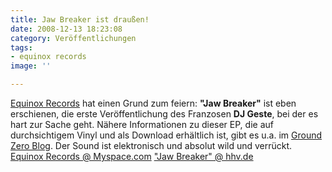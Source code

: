 ```yaml
---
title: Jaw Breaker ist draußen!
date: 2008-12-13 18:23:08
category: Veröffentlichungen
tags:
- equinox records
image: ''

---
```


[Equinox Records](http://www.e-q-x.net/) hat einen Grund zum feiern: **"Jaw Breaker"** ist eben erschienen, die erste Veröffentlichung des Franzosen **DJ Geste**, bei der es hart zur Sache geht. Nähere Informationen zu dieser EP, die auf durchsichtigem Vinyl und als Download erhältlich ist, gibt es u.a. im [Ground Zero Blog](http://www.the-groundzero.com/2008/12/13/neue-equinox-veroeffentlichung-geste-jaw-breaker-ep/). Der Sound ist elektronisch und absolut wild und verrückt.  
[Equinox Records @ Myspace.com](http://www.myspace.com/equinoxrecords)
["Jaw Breaker" @ hhv.de](http://www.hhv.de/item_151319.html)
